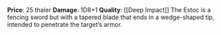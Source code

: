 **Price**: 25 thaler
**Damage**: 1D8+1
**Quality**: [[Deep Impact]]
The Estoc is a fencing sword but with a tapered blade that ends in a wedge-shaped tip, intended to penetrate the target’s armor.